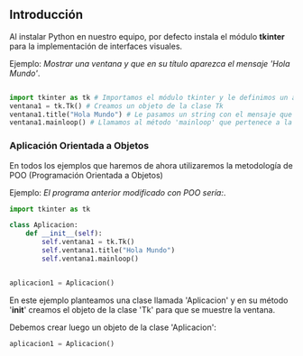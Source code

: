 ## Introducción

Al instalar Python en nuestro equipo, por defecto instala el módulo **tkinter** para la implementación de interfaces visuales.

Ejemplo: *Mostrar una ventana y que en su título aparezca el mensaje 'Hola Mundo'*.

```python

import tkinter as tk # Importamos el módulo tkinter y le definimos un alias
ventana1 = tk.Tk() # Creamos un objeto de la clase Tk
ventana1.title("Hola Mundo") # Le pasamos un string con el mensaje que queremos que aparezca en la barra del título de la ventana
ventana1.mainloop() # Llamamos al método 'mainloop' que pertenece a la clase Tk
```

### Aplicación Orientada a Objetos

En todos los ejemplos que haremos de ahora utilizaremos la metodología de POO (Programación Orientada a Objetos)

Ejemplo: *El programa anterior modificado con POO sería:*.

```python
import tkinter as tk

class Aplicacion:
    def __init__(self):
        self.ventana1 = tk.Tk()
        self.ventana1.title("Hola Mundo")
        self.ventana1.mainloop()


aplicacion1 = Aplicacion()
```

En este ejemplo planteamos una clase llamada 'Aplicacion' y en su método '__init__' creamos el objeto de la clase 'Tk' para que se muestre la ventana.

Debemos crear luego un objeto de la clase 'Aplicacion':

```python
aplicacion1 = Aplicacion()
```
